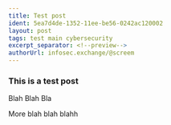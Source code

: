 ```yaml
---
title: Test post
ident: 5ea7d4de-1352-11ee-be56-0242ac120002
layout: post
tags: test main cybersecurity
excerpt_separator: <!--preview-->
authorUrl: infosec.exchange/@screem
---
```


### This is a test post

Blah Blah Bla
<!--preview-->
More blah blah blahh
